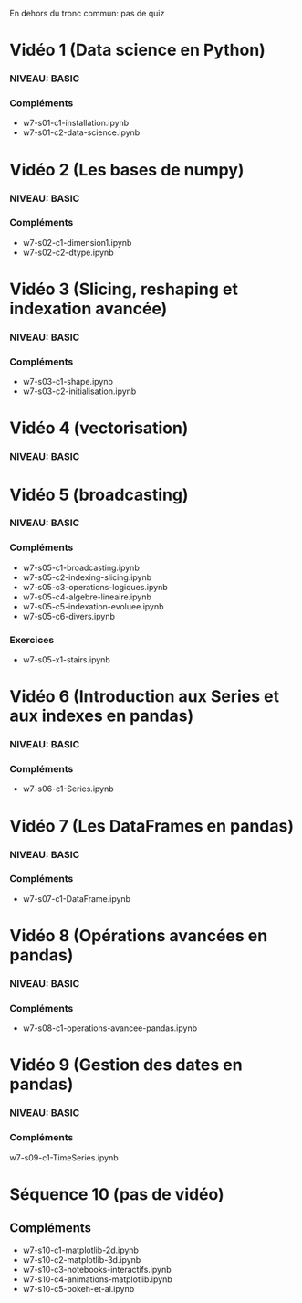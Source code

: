 En dehors du tronc commun: pas de quiz

# Vidéo 1 (Data science en Python)
### NIVEAU: BASIC
### Compléments

* w7-s01-c1-installation.ipynb
* w7-s01-c2-data-science.ipynb

# Vidéo 2 (Les bases de numpy)
### NIVEAU: BASIC

### Compléments

* w7-s02-c1-dimension1.ipynb
* w7-s02-c2-dtype.ipynb

# Vidéo 3 (Slicing, reshaping et indexation avancée)
### NIVEAU: BASIC
### Compléments

* w7-s03-c1-shape.ipynb
* w7-s03-c2-initialisation.ipynb

# Vidéo 4 (vectorisation)
### NIVEAU: BASIC


# Vidéo 5 (broadcasting)
### NIVEAU: BASIC

### Compléments

* w7-s05-c1-broadcasting.ipynb
* w7-s05-c2-indexing-slicing.ipynb
* w7-s05-c3-operations-logiques.ipynb
* w7-s05-c4-algebre-lineaire.ipynb
* w7-s05-c5-indexation-evoluee.ipynb
* w7-s05-c6-divers.ipynb

### Exercices

* w7-s05-x1-stairs.ipynb

# Vidéo 6 (Introduction aux Series et aux indexes en pandas)
### NIVEAU: BASIC
### Compléments

* w7-s06-c1-Series.ipynb

# Vidéo 7 (Les DataFrames en pandas)
### NIVEAU: BASIC
### Compléments

* w7-s07-c1-DataFrame.ipynb

# Vidéo 8 (Opérations avancées en pandas)
### NIVEAU: BASIC
### Compléments

* w7-s08-c1-operations-avancee-pandas.ipynb

# Vidéo 9 (Gestion des dates en pandas)
### NIVEAU: BASIC
### Compléments

w7-s09-c1-TimeSeries.ipynb

# Séquence 10 (pas de vidéo)

## Compléments

* w7-s10-c1-matplotlib-2d.ipynb
* w7-s10-c2-matplotlib-3d.ipynb
* w7-s10-c3-notebooks-interactifs.ipynb
* w7-s10-c4-animations-matplotlib.ipynb
* w7-s10-c5-bokeh-et-al.ipynb
